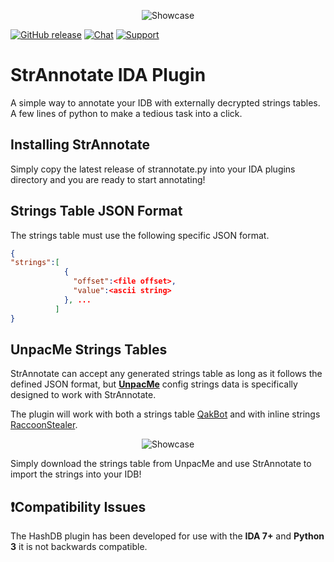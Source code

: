 <p align="center">
    <img alt="Showcase" src="/assets/annotate.gif">
</p>

[![GitHub release](https://img.shields.io/github/v/release/oalabs/strannotate-ida.svg)](https://github.com/OALabs/hashdb-ida/releases) [![Chat](https://img.shields.io/badge/chat-Discord-blueviolet)](https://discord.gg/cw4U3WHvpn) [![Support](https://img.shields.io/badge/Support-Patreon-FF424D)](https://www.patreon.com/oalabs)

# StrAnnotate IDA Plugin
A simple way to annotate your IDB with externally decrypted strings tables. A few lines of python to make a tedious task into a click.

## Installing StrAnnotate 
Simply copy the latest release of strannotate.py into your IDA plugins directory and you are ready to start annotating!

## Strings Table JSON Format
The strings table must use the following specific JSON format.

```json
{
"strings":[
            { 
              "offset":<file offset>, 
              "value":<ascii string>
            }, ...
          ]
}
```

## UnpacMe Strings Tables
StrAnnotate can accept any generated strings table as long as it follows the defined JSON format, but [**UnpacMe**](https://www.unpac.me) config strings data is specifically designed to work with StrAnnotate. 

The plugin will work with both a strings table [QakBot](https://www.unpac.me/results/1509c04f-669d-4d09-ae7a-f2e51e2c58a6#/) and with inline strings [RaccoonStealer](https://www.unpac.me/results/fa816fcb-6d78-46c2-8027-3b09b0bc6bc2#/).
<p align="center">
    <img alt="Showcase" src="/assets/str_dl.gif">
</p>
Simply download the strings table from UnpacMe and use StrAnnotate to import the strings into your IDB!


## ❗Compatibility Issues
The HashDB plugin has been developed for use with the __IDA 7+__ and __Python 3__ it is not backwards compatible. 
